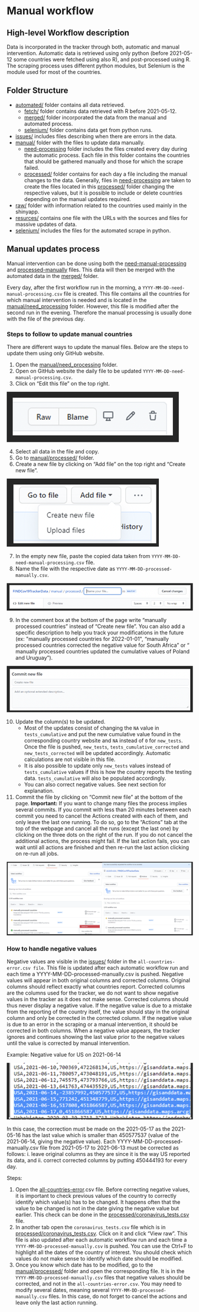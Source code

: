 # Manual workflow

## High-level Workflow description

Data is incorporated in the tracker through both, automatic and manual intervention. Automatic data is retrieved using only python (before 2021-05-12 some countries were fetched using also R), and post-processed using R. The scraping process uses different python modules, but Selenium is the module used for most of the countries.

## Folder Structure

- [automated/](https://github.com/finddx/FINDCov19TrackerData/tree/master/automated) folder contains all data retrieved.
  - [fetch/](https://github.com/finddx/FINDCov19TrackerData/tree/master/automated/fetch) folder contains data retrieved with R before 2021-05-12.
  - [merged/](https://github.com/finddx/FINDCov19TrackerData/tree/master/automated/merged) folder incorporated the data from the manual and automated process.
  - [selenium/](https://github.com/finddx/FINDCov19TrackerData/tree/master/automated/selenium) folder contains data get from python runs. 
- [issues/](https://github.com/finddx/FINDCov19TrackerData/tree/master/issues) includes files describing when there are errors in the data.
- [manual/](https://github.com/finddx/FINDCov19TrackerData/tree/master/manual) folder with the files to update data manually.
  - [need-processing](https://github.com/finddx/FINDCov19TrackerData/tree/master/manual/need-processing) folder includes the files created every day during the automatic process. Each file in this folder contains the countries that should be gathered manually and those for which the scrape failed. 
  - [processed/](https://github.com/finddx/FINDCov19TrackerData/tree/master/manual/processed) folder contains for each day a file including the manual changes to the data. Generally, files in [need-processing](https://github.com/finddx/FINDCov19TrackerData/tree/master/manual/need-processing) are taken to create the files located in this [processed/](https://github.com/finddx/FINDCov19TrackerData/tree/master/manual/processed) folder changing the respective values, but it is possible to include or delete countries depending on the manual updates required. 
- [raw/](https://github.com/finddx/FINDCov19TrackerData/tree/master/raw) folder with information related to the countries used mainly in the shinyapp.
- [resurces/](https://github.com/finddx/FINDCov19TrackerData/tree/master/resources) contains one file with the URLs with the sources and files for massive updates of data.
- [selenium/](https://github.com/finddx/FINDCov19TrackerData/tree/master/selenium) includes the files for the automated scrape in python.

## Manual updates process

Manual intervention can be done using both the [need-manual-processing](https://github.com/finddx/FINDCov19TrackerData/tree/master/manual/need-processing) and [processed-manually](https://github.com/finddx/FINDCov19TrackerData/tree/master/manual/processed) files. This data will then be merged with the automated data in the [merged/](https://github.com/finddx/FINDCov19TrackerData/tree/master/automated/merged) folder.

Every day, after the first workflow run in the morning, a `YYYY-MM-DD-need-manual-processing.csv` file is created. This file contains all the countries for which manual intervention is needed and is located in the [manual/need_processing](https://github.com/finddx/FINDCov19TrackerData/tree/master/manual/need-processing) folder. However, this file is modified after the second run in the evening. Therefore the manual processing is usually done with the file of the previous day.

### Steps to follow to update manual countries

There are different ways to update the manual files. Below are the steps to update them using only GitHub website. 

1. Open the [manual/need_processing](https://github.com/finddx/FINDCov19TrackerData/tree/master/manual/need-processing) folder.
2. Open on GitHub website the daily file to be updated `YYYY-MM-DD-need-manual-processing.csv`.
3. Click on “Edit this file” on the top right. 

![Edit the file](manual_updates_images/edit.png)

4. Select all data in the file and copy.
5. Go to [manual/processed/](https://github.com/finddx/FINDCov19TrackerData/tree/master/manual/processed) folder.
6. Create a new file by clicking on “Add file” on the top right and “Create new file”. 

![create the file](manual_updates_images/create_new.png)

7. In the empty new file, paste the copied data taken from  `YYYY-MM-DD-need-manual-processing.csv` file. 
8. Name the file with the respective date as `YYYY-MM-DD-processed-manually.csv`. 

![name the file](manual_updates_images/name.png)

9. In the comment box at the bottom of the page write “manually processed countries” instead of “Create new file”. You can also add a specific description to help you track your modifications in the future (ex: "manually processed countries for 2022-01-01", “manually processed countries corrected the negative value for South Africa” or “ manually processed countries updated the cumulative values of Poland and Uruguay”). 

![message for file](manual_updates_images/commit.png)

10. Update the column(s) to be updated. 
	- Most of the updates consist of changing the `NA` value in `tests_cumulative` and put the new cumulative value found in the corresponding country website and `NA` instead of `0` for `new_tests`. Once the file is pushed, `new_tests`, `tests_cumulative_corrected` and `new_tests_corrected` will be updated accordingly. Automatic calculations are not visible in this file.
	- It is also possible to update only `new_tests` values instead of `tests_cumulative` values if this is how the country reports the testing data. `tests_cumulative` will also be populated accordingly. 
	- You can also correct negative values. See next section for explanation.
12. Commit the file by clicking on “Commit new file” at the bottom of the page. **Important:** If you want to change many files the process implies several commits. If you commit with less than 20 minutes between each commit you need to cancel the Actions created with each of them, and only leave the last one running. To do so, go to the “Actions” tab at the top of the webpage and cancel all the runs (except the last one) by clicking on the three dots on the right of the run. If you do not cancel the additional actions, the process might fail. If the last action fails, you can wait until all actions are finished and then re-run the last action clicking on re-run all jobs. 

![manage actions](manual_updates_images/cancel_commit.png)

### How to handle negative values

Negative values are visible in the [issues/](https://github.com/finddx/FINDCov19TrackerData/tree/master/issues) folder in the `all-countries-error.csv file`. This file is updated after each automatic workflow run and each time a YYYY-MM-DD-processed-manually.csv is pushed. 
Negative values will appear in both original columns and corrected columns. Original columns should reflect exactly what countries report. Corrected columns are the columns used for the tracker, we do not want to show negative values in the tracker as it does not make sense. Corrected columns should thus never display a negative value. If the negative value is due to a mistake from the reporting of the country itself, the value should stay in the original column and only be corrected in the corrected column. If the negative value is due to an error in the scraping or a manual intervention, it should be corrected in both columns.
When a negative value appears, the tracker ignores and continues showing the last value prior to the negative values until the value is corrected by manual intervention.

Example: Negative value for US on 2021-06-14

![US negative value example](manual_updates_images/neg_us.png)

In this case, the correction must be made on the 2021-05-17 as the 2021-05-16 has the last value which is smaller than 450577537 (value of the 2021-06-14, giving the negative value).
Each YYYY-MM-DD-processed-manually.csv file from 2021-05-17 to 2021-06-13 must be corrected as follows: i. leave original columns as they are since it is the way US reported its data, and ii. correct corrected columns by putting 450444193 for every day.

Steps:
1. Open the [all-countries-error](https://github.com/finddx/FINDCov19TrackerData/blob/master/issues/all-countries-error.csv).csv file.
Before correcting negative values, it is important to check previous values of the country to correctly identify which value(s) has to be changed. It happens often that the value to be changed is not in the date giving the negative value but earlier. This check can be done in the [processed/coronavirus_tests.csv](https://github.com/finddx/FINDCov19TrackerData/blob/master/processed/coronavirus_tests.csv) file.
2. In another tab open the `coronavirus_tests.csv` file which is in [processed/coronavirus_tests.csv](https://github.com/finddx/FINDCov19TrackerData/blob/master/processed/coronavirus_tests.csv). Click on it and click “View raw”. This file is also updated after each automatic workflow run and each time a `YYYY-MM-DD-processed-manually.csv` is pushed. You can use the Ctrl+F to highlight all the dates of the country of interest. You should check which values do not make sense to identify which date should be modified.
3. Once you know which date has to be modified, go to the [manual/processed/](https://github.com/finddx/FINDCov19TrackerData/tree/master/manual/processed) folder and open the corresponding file. It is in the `YYYY-MM-DD-processed-manually.csv` files that negative values should be corrected, and not in the `all-countries-error.csv`. You may need to modify several dates, meaning several `YYYY-MM-DD-processed-manually.csv` files. In this case, do not forget to cancel the actions and leave only the last action running. 




